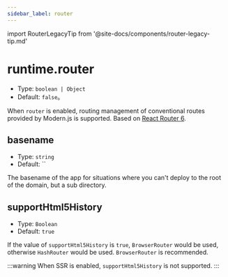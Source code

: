 ```yaml
---
sidebar_label: router
---
```


import RouterLegacyTip from '@site-docs/components/router-legacy-tip.md'

<RouterLegacyTip />

# runtime.router

* Type: `boolean | Object`
* Default: `false`。

When `router` is enabled, routing management of conventional routes provided by Modern.js is supported. Based on [React Router 6](https://reactrouter.com/).

## basename

* Type: `string`
* Default: ``

The basename of the app for situations where you can't deploy to the root of the domain, but a sub directory.

## supportHtml5History

* Type: `Boolean`
* Default: `true`

If the value of `supportHtml5History` is `true`, `BrowserRouter` would be used, otherwise `HashRouter` would be used. `BrowserRouter` is recommended.

:::warning
When SSR is enabled, `supportHtml5History` is not supported.
:::
